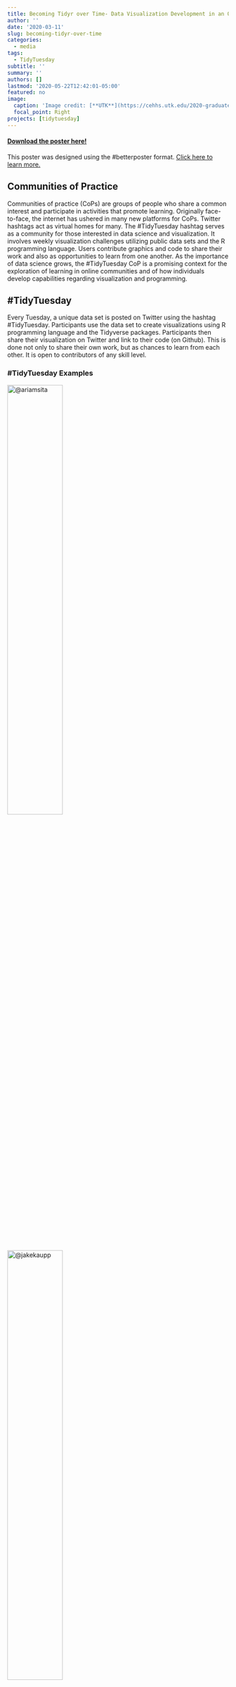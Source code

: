 ```yaml
---
title: Becoming Tidyr over Time- Data Visualization Development in an Online Community of Practice Data!)
author: ''
date: '2020-03-11'
slug: becoming-tidyr-over-time
categories:
  - media
tags:
  - TidyTuesday
subtitle: ''
summary: ''
authors: []
lastmod: '2020-05-22T12:42:01-05:00'
featured: no
image:
  caption: 'Image credit: [**UTK**](https://cehhs.utk.edu/2020-graduate-student-advisory-board-graduate-research-colloquium/)'
  focal_point: Right
projects: [tidytuesday]
---
```


#### [Download the poster here!](tidy_tuesday_poster.pdf)
This poster was designed using the #betterposter format. [Click here to learn more.](https://twitter.com/mikemorrison/status/1110191245035479041?lang=en)

## Communities of Practice

Communities of practice (CoPs) are groups of people who share a common interest and participate in activities that promote learning. Originally face-to-face, the internet has ushered in many new platforms for CoPs. Twitter hashtags act as virtual homes for many. The #TidyTuesday hashtag serves as a community for those interested in data science and visualization. It involves weekly visualization challenges utilizing public data sets and the R programming language. Users contribute graphics and code to share their work and also as opportunities to learn from one another. As the importance of data science grows, the #TidyTuesday CoP is a promising context for the exploration of learning in online communities and of how individuals develop capabilities regarding visualization and programming.

## #TidyTuesday

Every Tuesday, a unique data set is posted on Twitter using the hashtag #TidyTuesday. Participants use the data set to create visualizations using R programming language and the Tidyverse packages. Participants then share their visualization on Twitter and link to their code (on Github).  This is done not only to share their own work, but as chances to learn from each other. It is open to contributors of any skill level.

### #TidyTuesday Examples

<a href="https://twitter.com/ariamsita/status/1171421023838687232?ref_src=twsrc%5Etfw%7Ctwcamp%5Etweetembed%7Ctwterm%5E1171421023838687232&ref_url=https%3A%2F%2Fnsgrantham.shinyapps.io%2Ftidytuesdayrocks%2F" target="_blank"><img src="https://pbs.twimg.com/media/EEG5NEMU4AUUNDF.jpg" width="50%" alt="@ariamsita"/>
</a>

<a href="https://twitter.com/jakekaupp/status/1161656332686102529?ref_src=twsrc%5Etfw%7Ctwcamp%5Etweetembed%7Ctwterm%5E1161656332686102529&ref_url=https%3A%2F%2Fnsgrantham.shinyapps.io%2Ftidytuesdayrocks%2F" target="_blank"><img src="https://pbs.twimg.com/media/EB8IPOdXYAAjOd7.jpg" width="50%" alt="@jakekaupp"/>
</a>

<a href="https://twitter.com/geokaramanis/status/1164147090580267008?ref_src=twsrc%5Etfw%7Ctwcamp%5Etweetembed%7Ctwterm%5E1164500880177188864&ref_url=https%3A%2F%2Fnsgrantham.shinyapps.io%2Ftidytuesdayrocks%2F" target="_blank"><img src="https://pbs.twimg.com/media/ECfhh7OX4AAGnO-.jpg" width="50%" alt="@geokarimanis"/>
</a>


### What is R?

R is a statistical programming language that is used for data analysis, modeling, machine learning, and data visualization. It has been around for over 20 years and has become a sought after programming language in data analysis, statistics, business analytics, and other fields. Below is an example of simple R code and a simple plot produced with this code.

```{r, message=FALSE, warning=FALSE}
library(tidyverse)
library(ggplot2)

iris %>%
  ggplot() +
	geom_point(aes(x=Sepal.Length,y=Sepal.Width))
```


## Research Purpose

  The current research represents an exploratory project that examines one year of #TidyTuesday tweets through descriptive statistics, content analyses using the `TidyCode` package, and qualitative coding in order to understand the activities and potential impacts of the #TidyTuesday CoP. It examines who contributes, the content of their tweets, the makeup of their code, and how their code changes over time.
  
## Findings

Data was pulled from [TidyTuesday Rocks](https://nsgrantham.shinyapps.io/tidytuesdayrocks/), an interactive app that allows you to explore TidyTuesday contributions.

### Descriptives

There were **4,418** tweets contributed to the data set.

There were **2,428** unique contributions to the data set.
* A contribution is any post that included an image.

There were **800** unique contributors.
* Contributors are those who tweeted some image during #TidyTuesday

There were **46.7** mean contributions per week.

Each user contributed an average of **5.93** times in one year.


### Content Analysis

Along with their graphic visualizations, many contributors also share their code via Github. This allows others to reproduce contributors' work, possibly aiding in data visualization skill development.

Code from contributors' Github repositories were scraped and subsequently analyzed using the [`TidyCode`](https://cran.r-project.org/web/packages/tidycode/index.html) package. This package allows individual functions to be classified according to a crowd-sourced dictionary of R functions. These classifications include setup, import, export, data cleaning (encompassing data wrangling and munging), visualization, communication, modeling, exploration, and evaluation. The dictionary was modified to include non-classified functions and to reclassify functions based on the content of data visualization. 

#### Functions Over Time

First, the average number of functions were tweet number was analyzed. Tweet number represents each users unique contribution for that week. The analysis showed that over time the mean number of functions increase. This could suggest writing longer and more complex code, especially code that includes a larger variety of functions. A simple Pearson correlation between mean functions and tweet number also suggested that as tweet numbers increase, so do mean functions (*r* = .54, *p* < .001 - a medium correlation).

![Mean Functions](mean functions.jpeg)
  
#### Change in Function Proportion

An analysis of the proportion of functions by classification per week was also analyzed. This analysis focused on data cleaning, data visualization, and data communication. It showed that, while proportion fluctuates;

* **communication** related functions are slowly increasing.
  + Communication functions are those that add a more textual, communicative layer to visualizations.
  + These functions include `geom_label(), geom_curve(), str_wrap(), arrow()`


* **data cleaning** actually decreased over time, suggesting less pre-processing of data and the possibility of writing more efficient code that uses less functions.
  + These functions include `mutate(), filter(), case_when()` and a variety of `join()` functions


* **visualization** functions remain relatively stable over time
  + These include functions like `theme(), geom_path(), aes(), facet_wrap()`
  
![Proportion of Code](prop of code by function.jpeg)

### Qualitative Coding

#### Tweets
  
150 random tweets (initial contributions) were samples from the data and coded. These codes were then used to reveal several themes in the tweets.

It was found that a majority of tweets were visualization focused, either explaining the visualizations themselves (how they were made, what they looked at) or discussing interesting findings in the data.

![Qualitative Tweet Analysis](tweets.png){width=300px}

Some examples:

```{r, echo=FALSE, warning=FALSE}
library(knitr)

explain <- data.frame(`Theme`="Explaining Data",
                      `Example`="#TidyTuesday turned into tidy Saturday this week! Looking at plastic pollution around the globe. I made a waffle chart of the five countries with most mismanaged plastic waste.")
discuss <- data.frame(`Theme`="Discussing Findings",
                      `Example`="#tidytuesday I used to think all nobel peace price winners are grey old guys. Turns out, they are getting younger compared to the other folks.")
engage <- data.frame(`Theme`="Engaging Community",
                      `Example`="My #tidytuesday viz this week is inspired by awesome people who make scarves from data. Can't knit, but I can geom_linerange")
emotion <- data.frame(`Theme`="Showing Emotion",
                      `Example`="First ever #TidyTuesday submission! I've always been reluctant to share, because I see so many great submissions. But today I've done some new cool things (first time I made a map in R!!) and I'm quite happy with the result.")
tweet<-rbind(explain, discuss, engage, emotion)

tweet %>% kable()
```

#### Retweets
Likewise, 150 randomly sampled retweets were coded. Retweets were chosen as they can reveal how users are not only contributing to the #TidyTuesday challenge itself but how they are engaging with the community. Most retweets were simply promoting #TidyTuesday (e.g. "It's #TidyTuesday yall!")and these were removed from analysis as they were not seen as substantive. More substantive tweet content was found to mostly be about celebrating others' work, related to their own learning via the community, or sharing the work of others.

![Retweets](retweets.png){width=300px}


```{r, echo=FALSE, warning=FALSE}
library(knitr)

celebrate <- data.frame(`Theme`="Celebrating Others",
                      `Example`="Jake's dataviz work as part of #TidyTuesday is always beautiful. This one is especially great. Check out the legend he made using ggplot.")
learning <- data.frame(`Theme`="Learning",
                      `Example`="Thanks to #TidyTuesday for making it so easy to learn/use #R and to get to know others! #grateful")
share <- data.frame(`Theme`="Sharing Others' Visualizations",
                      `Example`="This thread highlights one of my favorite parts of #TidyTuesday, spontaneous and friendly collaboration!! Sara continues to do awesome deep dives on the #tidytuesday datasets! Lots of great content here and on her GitHub.")

retweet<-rbind(celebrate, learning, share)

retweet %>% kable()
```


## Conclusion

This preliminary research has education-related implications for those involved in data science. It suggests that participating in #TidyTuesday can help one develop their data visualization skills by learning from others' visuals and code and by exercising one's own skills. It also indicates that sustained participation can help increase the complexity of one's code, the efficiency of one's code, and the graphics produced may contain enhanced communicative ability.

Further research will be used to verify and enhance these claims.
  

